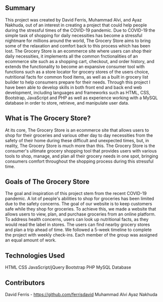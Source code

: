 Summary
---------------------
This project was created by David Ferris, Muhammad Alvi, and Ayaz Nakhuda, out of an interest in creating a project that could help people during the stressful times of the
COVID-19 pandemic. Due to COVID-19 the simple task of shopping for daily necessities has become a stressful nightmare for millions around the world, The Grocery Store aims to
bring some of the relaxation and comfort back to this process which has been lost. The Grocery Store is an ecommerce site where users can shop their daily necessities, it
implements all the common fnctionalities of an ecommerce site such as a shopping cart, checkout, and order history, and extends the functionality to become an expansive consumer
tool with functions such as a store locator for grocery stores of the users choice, nutritional facts for common food items, as well as a built in grocery list builder to help
consumers prepare for their needs. Through this project I have been able to develop skills in both front end and back end web development, including languages and frameworks
such as HTML, CSS, Bootstrap, JavaScript and PHP as well as experience working with a MySQL database in order to store, retrieve, and manipulate user data.

What is The Grocery Store?
---------------------------
At its core, The Grocery Store is an ecommerce site that allows users to shop for their groceries and various other day to day necessities from the safety of their home during
these difficult and unexpected times, but, in reality, The Grocery Store is much more than this. The Grocery Store is the consumer's ultimate grocery shopping tool that provides
users with various tools to shop, manage, and plan all their grocery needs in one spot, bringing consumers comfort throughout the shopping process during this stressful time.

Goals of The Grocery Store
----------------------------
The goal and inspiration of this project stem from the recent COVID-19 pandemic. A lot of people's abilities to shop for groceries has been limited due to the safety concerns.
The goal of our website is to keep customers safe while they shop for groceries. To achieve this, we made a website that allows users to view, plan, and purchase groceries from
an online platform. To address health concerns, users can look up nutritional facts, as they would read the label in stores. The users can find nearby grocery stores and plan a
trip ahead of time. We followed a 5-week timeline to complete the project with weekly check-ins. Each member of the group was assigned an equal amount of work.

Technologies Used
------------------
HTML
CSS
JavaScript/jQuery
Bootstrap
PHP
MySQL Database


Contributors
-------------
David Ferris - https://github.com/ferrisdavid
Muhammad Alvi
Ayaz Nakhuda

